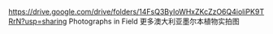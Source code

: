 https://drive.google.com/drive/folders/14FsQ3ByIoWHxZKcZzO6Q4ioliPK9TRrN?usp=sharing
Photographs in Field 更多澳大利亚墨尔本植物实拍图
